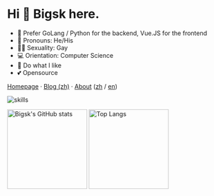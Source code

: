 # Hi 👋 Bigsk here.

- 📝 Prefer GoLang / Python for the backend, Vue.JS for the frontend
- 👨 Pronouns: He/His
- 🏳️‍🌈 Sexuality: Gay
- 💻 Orientation: Computer Science
- 🌟 Do what I like
- 💕 Opensource

[Homepage](https://www.ianxia.com) · [Blog (zh)](https://blog.ianxia.com) · [About](https://www.ianxia.com/en_US/about.html) ([zh](https://www.ianxia.com/zh_CN/about.html) / [en](https://www.ianxia.com/en_US/about.html))

![skills](https://skillicons.dev/icons?i=androidstudio,arduino,au,blender,c,cs,cpp,cmake,css,discord,django,docker,dotnet,electron,express,express,flask,git,github,gitlab,go,grafana,gtk,html,idea,ai,instagram,js,jenkins,jquery,julia,kubernetes,linux,lua,matlab,nestjs,nextjs,nginx,nodejs,perl,ps,php,powershell,pr,py,pytorch,qt,r,raspberrypi,redis,ruby,rust,sass,sqlite,stackoverflow,svg,swift,tauri,tensorflow,twitter,ts,unity,unreal,vercel,vim,visualstudio,vite,vscode,vue,wasm,wordpress,workers)

<img src="https://rp.ianxia.com/gh-stat?username=bigsk05&count_private=true&theme=calm&show_icons=true&include_all_commits=true&role=OWNER,ORGANIZATION_MEMBER,COLLABORATOR" alt="Bigsk's GitHub stats" height="185px" /> <img src="https://rp.ianxia.com/gh-stat-toplang?layout=compact&langs_count=8&role=OWNER%2CORGANIZATION_MEMBER&username=bigsk05&theme=calm" alt="Top Langs" height="185px" />